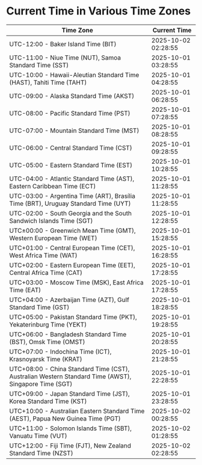 # Current Time in Various Time Zones

| Time Zone | Current Time |
|-----------|--------------|
| UTC-12:00 - Baker Island Time (BIT) | 2025-10-02 02:28:55 |
| UTC-11:00 - Niue Time (NUT), Samoa Standard Time (SST) | 2025-10-01 03:28:55 |
| UTC-10:00 - Hawaii-Aleutian Standard Time (HAST), Tahiti Time (TAHT) | 2025-10-01 04:28:55 |
| UTC-09:00 - Alaska Standard Time (AKST) | 2025-10-01 06:28:55 |
| UTC-08:00 - Pacific Standard Time (PST) | 2025-10-01 07:28:55 |
| UTC-07:00 - Mountain Standard Time (MST) | 2025-10-01 08:28:55 |
| UTC-06:00 - Central Standard Time (CST) | 2025-10-01 09:28:55 |
| UTC-05:00 - Eastern Standard Time (EST) | 2025-10-01 10:28:55 |
| UTC-04:00 - Atlantic Standard Time (AST), Eastern Caribbean Time (ECT) | 2025-10-01 11:28:55 |
| UTC-03:00 - Argentina Time (ART), Brasília Time (BRT), Uruguay Standard Time (UYT) | 2025-10-01 11:28:55 |
| UTC-02:00 - South Georgia and the South Sandwich Islands Time (SGT) | 2025-10-01 12:28:55 |
| UTC±00:00 - Greenwich Mean Time (GMT), Western European Time (WET) | 2025-10-01 15:28:55 |
| UTC+01:00 - Central European Time (CET), West Africa Time (WAT) | 2025-10-01 16:28:55 |
| UTC+02:00 - Eastern European Time (EET), Central Africa Time (CAT) | 2025-10-01 17:28:55 |
| UTC+03:00 - Moscow Time (MSK), East Africa Time (EAT) | 2025-10-01 17:28:55 |
| UTC+04:00 - Azerbaijan Time (AZT), Gulf Standard Time (GST) | 2025-10-01 18:28:55 |
| UTC+05:00 - Pakistan Standard Time (PKT), Yekaterinburg Time (YEKT) | 2025-10-01 19:28:55 |
| UTC+06:00 - Bangladesh Standard Time (BST), Omsk Time (OMST) | 2025-10-01 20:28:55 |
| UTC+07:00 - Indochina Time (ICT), Krasnoyarsk Time (KRAT) | 2025-10-01 21:28:55 |
| UTC+08:00 - China Standard Time (CST), Australian Western Standard Time (AWST), Singapore Time (SGT) | 2025-10-01 22:28:55 |
| UTC+09:00 - Japan Standard Time (JST), Korea Standard Time (KST) | 2025-10-01 23:28:55 |
| UTC+10:00 - Australian Eastern Standard Time (AEST), Papua New Guinea Time (PGT) | 2025-10-02 00:28:55 |
| UTC+11:00 - Solomon Islands Time (SBT), Vanuatu Time (VUT) | 2025-10-02 01:28:55 |
| UTC+12:00 - Fiji Time (FJT), New Zealand Standard Time (NZST) | 2025-10-02 02:28:55 |
